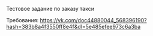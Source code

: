Тестовое задание по заказу такси

Требования:
https://vk.com/doc44880044_568396190?hash=383b8a4f3550ff8e4f&dl=5e485efee973c6a3ba